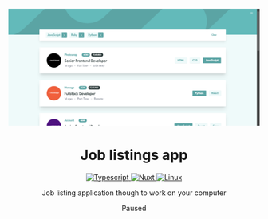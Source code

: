 <div align="center">

![Example](./.doc/examples/release_1.png "Release")

# Job listings app

  <p>
    <a href="https://github.com/AndresMpa/job-listings-app">
      <img
        src="https://img.shields.io/badge/-typescript-white?style=for-the-badge&logo=typescript"
        alt="Typescript"
      />
    </a>
    <a href="https://github.com/AndresMpa/job-listings-app">
      <img
        src="https://img.shields.io/badge/-nuxt-black?style=for-the-badge&logo=nuxtdotjs"
        alt="Nuxt"
      />
    </a>
    <a href="https://github.com/AndresMpa/job-listings-app">
      <img
        src="https://img.shields.io/badge/-linux-black?style=for-the-badge&logo=linux"
        alt="Linux"
      />
    </a>
  </p>

Job listing application though to work on your computer

Paused

</div>

